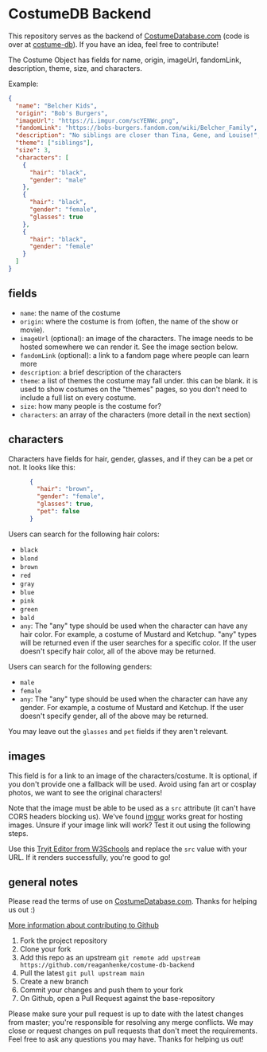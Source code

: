 # CostumeDB Backend

This repository serves as the backend of [CostumeDatabase.com](https://costumedatabase.com/) (code is over at [costume-db](https://github.com/reaganhenke/costume-db)). If you have an idea, feel free to contribute!

The Costume Object has fields for name, origin, imageUrl, fandomLink, description, theme, size, and characters. 

Example:
```json
{
  "name": "Belcher Kids",
  "origin": "Bob's Burgers",
  "imageUrl": "https://i.imgur.com/scYENWc.png",
  "fandomLink": "https://bobs-burgers.fandom.com/wiki/Belcher_Family",
  "description": "No siblings are closer than Tina, Gene, and Louise!",
  "theme": ["siblings"],
  "size": 3,
  "characters": [
    {
      "hair": "black",
      "gender": "male"
    },
    {
      "hair": "black",
      "gender": "female",
      "glasses": true
    },
    {
      "hair": "black",
      "gender": "female"
    }
  ]
}
```

## fields
- `name`: the name of the costume
- `origin`: where the costume is from (often, the name of the show or movie). 
- `imageUrl` (optional): an image of the characters. The image needs to be hosted somewhere we can render it. See the image section below. 
- `fandomLink` (optional): a link to a fandom page where people can learn more
- `description`: a brief description of the characters
- `theme`: a list of themes the costume may fall under. this can be blank. it is used to show costumes on the "themes" pages, so you don't need to include a full list on every costume. 
- `size`: how many people is the costume for?
- `characters`: an array of the characters (more detail in the next section)

## characters
Characters have fields for hair, gender, glasses, and if they can be a pet or not. It looks like this:
```json
      {
        "hair": "brown",
        "gender": "female",
        "glasses": true,
        "pet": false
      }
```

Users can search for the following hair colors:
- `black`
- `blond`
- `brown`
- `red`
- `gray`
- `blue`
- `pink`
- `green`
- `bald`
- `any`: The "any" type should be used when the character can have any hair color. For example, a costume of Mustard and Ketchup. "any" types will be returned even if the user searches for a specific color.
If the user doesn't specify hair color, all of the above may be returned.

Users can search for the following genders:
- `male`
- `female`
- `any`: The "any" type should be used when the character can have any gender. For example, a costume of Mustard and Ketchup. 
If the user doesn't specify gender, all of the above may be returned. 

You may leave out the `glasses` and `pet` fields if they aren't relevant. 

## images
This field is for a link to an image of the characters/costume. It is optional, if you don't provide one a fallback will be used. Avoid using fan art or cosplay photos, we want to see the original characters!

Note that the image must be able to be used as a `src` attribute (it can't have CORS headers blocking us). We've found [imgur](https://imgur.com/) works great for hosting images. Unsure if your image link will work? Test it out using the following steps. 

Use this [Tryit Editor from W3Schools](https://www.w3schools.com/html/tryit.asp?filename=tryhtml_images_trulli) and replace the `src` value with your URL. If it renders successfully, you're good to go!

## general notes
Please read the terms of use on [CostumeDatabase.com](https://costumedatabase.com/terms). Thanks for helping us out :)

[More information about contributing to Github](https://www.dataschool.io/how-to-contribute-on-github/)
1. Fork the project repository 
2. Clone your fork 
3. Add this repo as an upstream `git remote add upstream https://github.com/reaganhenke/costume-db-backend`
4. Pull the latest `git pull upstream main`
5. Create a new branch
6. Commit your changes and push them to your fork
7. On Github, open a Pull Request against the base-repository

Please make sure your pull request is up to date with the latest changes from master; you're responsible for resolving any merge conflicts. We may close or request changes on pull requests that don't meet the requirements. Feel free to ask any questions you may have. Thanks for helping us out!
